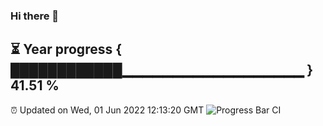 ### Hi there 👋
⏳ Year progress { ████████████▁▁▁▁▁▁▁▁▁▁▁▁▁▁▁▁▁▁ } 41.51 %
---
⏰ Updated on Wed, 01 Jun 2022 12:13:20 GMT
![Progress Bar CI](https://github.com/Moyi321/Moyi321/workflows/Progress%20Bar%20CI/badge.svg)
